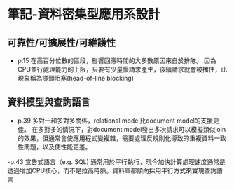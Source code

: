 # 筆記-資料密集型應用系設計

## 可靠性/可擴展性/可維護性

- p.15 在高百分位數的區段，影響回應時間的大多數原因來自於排隊。 因為CPU並行處理能力的上限，只要有少量慢請求產生，後續請求就會被擋住，此現象稱為隊頭阻塞(head-of-line blocking)


## 資料模型與查詢語言

- p.39 多對一和多對多關係，relational model比document model的支援更佳。
在多對多的情況下，對document model發出多次請求可以模擬類似join的效果，但通常會使應用程式變複雜，需要處理反規則化導致的重複資料一致性問題，以及使性能更差。

-p.43 宣告式語言（e.g. SQL) 通常用於平行執行，現今加快計算處理速度通常是透過增加CPU核心，而不是拉高時脈。資料庫都傾向採用平行方式來實現查詢語言
